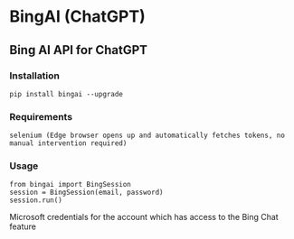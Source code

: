 # BingAI (ChatGPT)

## Bing AI API for ChatGPT

### Installation

```
pip install bingai --upgrade
```

### Requirements
```
selenium (Edge browser opens up and automatically fetches tokens, no manual intervention required)
```

### Usage
```
from bingai import BingSession
session = BingSession(email, password)
session.run()
```

Microsoft credentials for the account which has access to the Bing Chat feature
